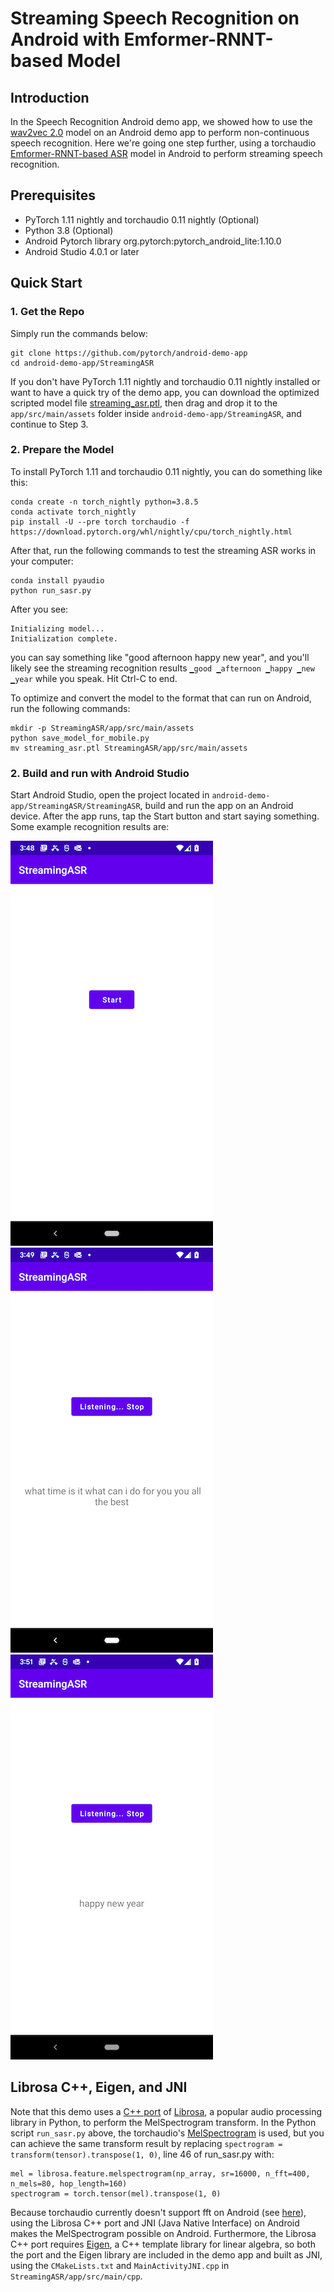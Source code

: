 # Streaming Speech Recognition on Android with Emformer-RNNT-based Model

## Introduction

In the Speech Recognition Android demo app, we showed how to use the [wav2vec 2.0](https://github.com/pytorch/fairseq/tree/master/examples/wav2vec) model on an Android demo app to perform non-continuous speech recognition. Here we're going one step further, using a torchaudio [Emformer-RNNT-based ASR](https://pytorch.org/audio/main/prototype.pipelines.html#torchaudio.prototype.pipelines.EMFORMER_RNNT_BASE_LIBRISPEECH) model in Android to perform streaming speech recognition.

## Prerequisites

* PyTorch 1.11 nightly and torchaudio 0.11 nightly (Optional)
* Python 3.8 (Optional)
* Android Pytorch library org.pytorch:pytorch_android_lite:1.10.0
* Android Studio 4.0.1 or later

## Quick Start

### 1. Get the Repo

Simply run the commands below:

```
git clone https://github.com/pytorch/android-demo-app
cd android-demo-app/StreamingASR
```

If you don't have PyTorch 1.11 nightly and torchaudio 0.11 nightly installed or want to have a quick try of the demo app, you can download the optimized scripted model file [streaming_asr.ptl](), then drag and drop it to the `app/src/main/assets` folder inside  `android-demo-app/StreamingASR`, and continue to Step 3.

### 2. Prepare the Model

To install PyTorch 1.11 and torchaudio 0.11 nightly, you can do something like this:

```
conda create -n torch_nightly python=3.8.5
conda activate torch_nightly
pip install -U --pre torch torchaudio -f https://download.pytorch.org/whl/nightly/cpu/torch_nightly.html
```

After that, run the following commands to test the streaming ASR works in your computer:

```
conda install pyaudio
python run_sasr.py
```

After you see:
```
Initializing model...
Initialization complete.
```
you can say something like "good afternoon happy new year", and you'll likely see the streaming recognition results `▁good ▁afternoon ▁happy ▁new ▁year` while you speak. Hit Ctrl-C to end.

To optimize and convert the model to the format that can run on Android, run the following commands:
```
mkdir -p StreamingASR/app/src/main/assets
python save_model_for_mobile.py
mv streaming_asr.ptl StreamingASR/app/src/main/assets
```

### 2. Build and run with Android Studio

Start Android Studio, open the project located in `android-demo-app/StreamingASR/StreamingASR`, build and run the app on an Android device. After the app runs, tap the Start button and start saying something. Some example recognition results are:

![](screenshot1.png)
![](screenshot2.png)
![](screenshot3.png)

## Librosa C++, Eigen, and JNI

Note that this demo uses a [C++ port](https://github.com/ewan-xu/LibrosaCpp/) of [Librosa](https://librosa.org), a popular audio processing library in Python, to perform the MelSpectrogram transform. In the Python script `run_sasr.py` above, the torchaudio's [MelSpectrogram](https://pytorch.org/audio/stable/transforms.html#melspectrogram) is used, but you can achieve the same transform result by replacing `spectrogram = transform(tensor).transpose(1, 0)`, line 46 of run_sasr.py with:
```
mel = librosa.feature.melspectrogram(np_array, sr=16000, n_fft=400, n_mels=80, hop_length=160)
spectrogram = torch.tensor(mel).transpose(1, 0)
```

Because torchaudio currently doesn't support fft on Android (see [here](https://github.com/pytorch/audio/issues/408)), using the Librosa C++ port and JNI (Java Native Interface) on Android makes the MelSpectrogram possible on Android. Furthermore, the Librosa C++ port requires [Eigen](https://eigen.tuxfamily.org/), a C++ template library for linear algebra, so both the port and the Eigen library are included in the demo app and built as JNI, using the `CMakeLists.txt` and `MainActivityJNI.cpp` in `StreamingASR/app/src/main/cpp`.
